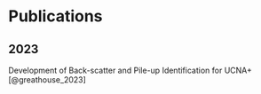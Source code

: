 # Publications

## 2023
Development of Back-scatter and Pile-up Identification for UCNA+[@greathouse_2023]
